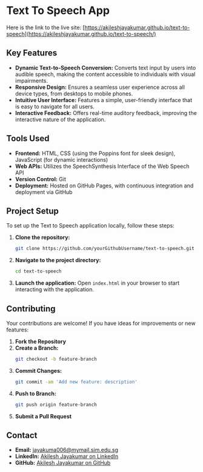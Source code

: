 # Text To Speech App

Here is the link to the live site: [https://akileshjayakumar.github.io/text-to-speech](https://akileshjayakumar.github.io/text-to-speech/)

## Key Features

- **Dynamic Text-to-Speech Conversion:** Converts text input by users into audible speech, making the content accessible to individuals with visual impairments.
- **Responsive Design:** Ensures a seamless user experience across all device types, from desktops to mobile phones.
- **Intuitive User Interface:** Features a simple, user-friendly interface that is easy to navigate for all users.
- **Interactive Feedback:** Offers real-time auditory feedback, improving the interactive nature of the application.

## Tools Used

- **Frontend:** HTML, CSS (using the Poppins font for sleek design), JavaScript (for dynamic interactions)
- **Web APIs:** Utilizes the SpeechSynthesis Interface of the Web Speech API
- **Version Control:** Git
- **Deployment:** Hosted on GitHub Pages, with continuous integration and deployment via GitHub

## Project Setup

To set up the Text to Speech application locally, follow these steps:

1. **Clone the repository:**
   ```bash
   git clone https://github.com/yourGithubUsername/text-to-speech.git
   ```
2. **Navigate to the project directory:**
   ```bash
   cd text-to-speech
   ```
3. **Launch the application:**
   Open `index.html` in your browser to start interacting with the application.

## Contributing

Your contributions are welcome! If you have ideas for improvements or new features:

1. **Fork the Repository**
2. **Create a Branch:**
   ```bash
   git checkout -b feature-branch
   ```
3. **Commit Changes:**
   ```bash
   git commit -am 'Add new feature: description'
   ```
4. **Push to Branch:**
   ```bash
   git push origin feature-branch
   ```
5. **Submit a Pull Request**

## Contact

- **Email:** [jayakuma006@mymail.sim.edu.sg](mailto:jayakuma006@mymail.sim.edu.sg)
- **LinkedIn:** [Akilesh Jayakumar on LinkedIn](https://www.linkedin.com/in/akileshjayakumar/)
- **GitHub:** [Akilesh Jayakumar on GitHub](https://github.com/akileshjayakumar)
